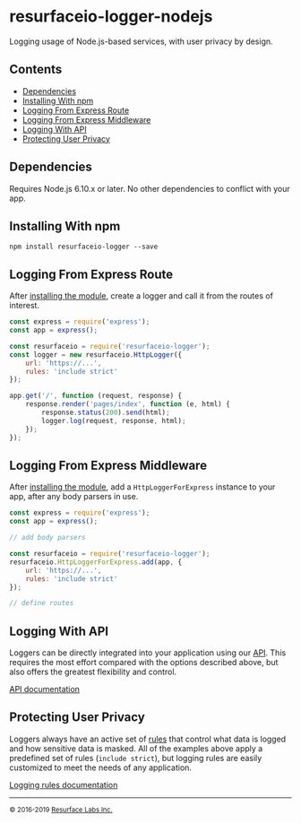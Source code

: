 # resurfaceio-logger-nodejs
Logging usage of Node.js-based services, with user privacy by design.

## Contents

<ul>
<li><a href="#dependencies">Dependencies</a></li>
<li><a href="#installing_with_npm">Installing With npm</a></li>
<li><a href="#logging_from_express_route">Logging From Express Route</a></li>
<li><a href="#logging_from_express_middleware">Logging From Express Middleware</a></li>
<li><a href="#logging_with_api">Logging With API</a></li>
<li><a href="#privacy">Protecting User Privacy</a></li>
</ul>

<a name="dependencies"/>

## Dependencies

Requires Node.js 6.10.x or later. No other dependencies to conflict with your app.

<a name="installing_with_npm"/>

## Installing With npm

```
npm install resurfaceio-logger --save
```

<a name="logging_from_express_route"/>

## Logging From Express Route

After <a href="#installing_with_npm">installing the module</a>, create a logger and call it from the routes of interest.

```js
const express = require('express');
const app = express();

const resurfaceio = require('resurfaceio-logger');
const logger = new resurfaceio.HttpLogger({
    url: 'https://...',
    rules: 'include strict'
});

app.get('/', function (request, response) {
    response.render('pages/index', function (e, html) {
        response.status(200).send(html);
        logger.log(request, response, html);
    });
});
```

<a name="logging_from_express_middleware"/>

## Logging From Express Middleware

After <a href="#installing_with_npm">installing the module</a>, add a `HttpLoggerForExpress` instance to your app, after
any body parsers in use.

```js
const express = require('express');
const app = express();

// add body parsers

const resurfaceio = require('resurfaceio-logger');
resurfaceio.HttpLoggerForExpress.add(app, {
    url: 'https://...', 
    rules: 'include strict'
});

// define routes
```

<a name="logging_with_api"/>

## Logging With API

Loggers can be directly integrated into your application using our [API](API.md). This requires the most effort compared with
the options described above, but also offers the greatest flexibility and control.

[API documentation](API.md)

<a name="privacy"/>

## Protecting User Privacy

Loggers always have an active set of <a href="https://resurface.io/rules.html">rules</a> that control what data is logged
and how sensitive data is masked. All of the examples above apply a predefined set of rules (`include strict`),
but logging rules are easily customized to meet the needs of any application.

<a href="https://resurface.io/rules.html">Logging rules documentation</a>

---
<small>&copy; 2016-2019 <a href="https://resurface.io">Resurface Labs Inc.</a></small>
